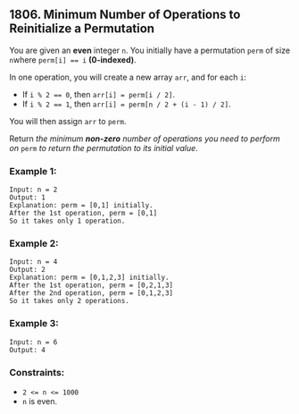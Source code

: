 ## 1806. Minimum Number of Operations to Reinitialize a Permutation

You are given an **even** integer ```n```​​​​​​. You initially have a permutation ```perm``` of size ```n```​​ where ```perm[i] == i```​ **(0-indexed)​​​​**.

In one operation, you will create a new array ```arr```, and for each ```i```:

* If ```i % 2 == 0```, then ```arr[i] = perm[i / 2]```.
* If ```i % 2 == 1```, then ```arr[i] = perm[n / 2 + (i - 1) / 2]```.

You will then assign ```arr```​​​​ to ```perm```.

Return *the minimum **non-zero** number of operations you need to perform on* ```perm``` *to return the permutation to its initial value*.

### Example 1:
```
Input: n = 2
Output: 1
Explanation: perm = [0,1] initially.
After the 1st operation, perm = [0,1]
So it takes only 1 operation.
```
### Example 2:
```
Input: n = 4
Output: 2
Explanation: perm = [0,1,2,3] initially.
After the 1st operation, perm = [0,2,1,3]
After the 2nd operation, perm = [0,1,2,3]
So it takes only 2 operations.
```
### Example 3:
```
Input: n = 6
Output: 4
```

### Constraints:

* ```2 <= n <= 1000```
* ```n```​​​​​​ is even.